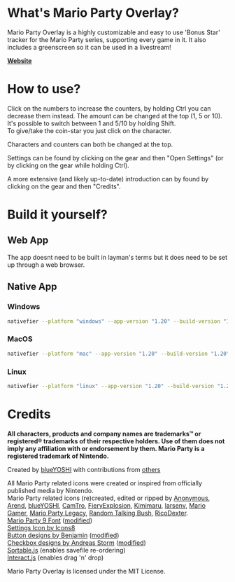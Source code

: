 # What's Mario Party Overlay?
Mario Party Overlay is a highly customizable and easy to use 'Bonus Star' tracker for the Mario Party series, supporting every game in it. It also includes a greenscreen so it can be used in a livestream!

**[Website](https://blueyoshi9000.github.io/MarioPartyOverlay/)**   

# How to use?
Click on the numbers to increase the counters, by holding Ctrl you can decrease them instead. The amount can be changed at the top (1, 5 or 10).  
It's possible to switch between 1 and 5/10 by holding Shift.  
To give/take the coin-star you just click on the character.

Characters and counters can both be changed at the top.

Settings can be found by clicking on the gear and then "Open Settings" (or by clicking on the gear while holding Ctrl).

A more extensive (and likely up-to-date) introduction can by found by clicking on the gear and then "Credits".

# Build it yourself?

## Web App

The app doesnt need to be built in layman's terms but it does need to be set up through a web browser.

## Native App

### Windows

```bash
nativefier --platform "windows" --app-version "1.20" --build-version "1.20" --darwin-dark-mode-support --background-color "#2e2c29" --disable-context-menu --disable-dev-tools --title-bar-style "hiddenInset" --single-instance --width "700px" --height "500px" --min-width "700px" --min-height "500px" --icon "logo.png" --fast-quit 'https://retro-nintendo-online.github.io/MarioPartyOverlay/'
```

### MacOS

```bash
nativefier --platform "mac" --app-version "1.20" --build-version "1.20" --darwin-dark-mode-support --background-color "#2e2c29" --disable-context-menu --disable-dev-tools --title-bar-style "hiddenInset" --single-instance --width "700px" --height "500px" --min-width "700px" --min-height "500px" --icon "logo.png" --fast-quit 'https://retro-nintendo-online.github.io/MarioPartyOverlay/'
```

### Linux

```bash
nativefier --platform "linux" --app-version "1.20" --build-version "1.20" --darwin-dark-mode-support --background-color "#2e2c29" --disable-context-menu --disable-dev-tools --title-bar-style "hiddenInset" --single-instance --width "700px" --height "500px" --min-width "700px" --min-height "500px" --icon "logo.png" --fast-quit 'https://retro-nintendo-online.github.io/MarioPartyOverlay/'
```

# Credits
**All characters, products and company names are trademarks™ or registered® trademarks of their respective holders. Use of them does not imply any affiliation with or endorsement by them. Mario Party is a registered trademark of Nintendo.**

Created by [blueYOSHI](https://www.twitter.com/yoshisrc) with contributions from [others](https://github.com/blueYOSHI9000/MarioPartyOverlay/graphs/contributors)

All Mario Party related icons were created or inspired from officially published media by Nintendo.  
Mario Party related icons (re)created, edited or ripped by [Anonymous](https://www.spriters-resource.com/submitter/Anonymous/), [Arend](https://www.mariowiki.com/User:Arend), [blueYOSHI](https://www.twitter.com/yoshisrc), [CamTro](https://www.spriters-resource.com/submitter/xX-CamTro-Xx/), [FieryExplosion](https://www.spriters-resource.com/submitter/FieryExplosion/), [Kimimaru](https://www.spriters-resource.com/submitter/Kimimaru/), [larsenv](https://www.spriters-resource.com/submitter/larsenv/), [Mario Gamer](https://www.spriters-resource.com/submitter/Mario+Gamer/), [Mario Party Legacy](https://mariopartylegacy.com/), [Random Talking Bush](https://www.spriters-resource.com/submitter/Random+Talking+Bush/), [RicoDexter](https://twitter.com/Der_RicoDexter).  
[Mario Party 9 Font](https://www.freepremiumfonts.com/free-font/new-super-mario-font-mario-party-9.aspx) ([modified](https://github.com/blueYOSHI9000/MarioPartyOverlay/commits/master/font.ttf))  
[Settings Icon by Icons8](https://icons8.com/icon/2969/settings)  
[Button designs by Benjamin](https://codepen.io/ben_jammin/pen/syaCq) ([modified](https://github.com/blueYOSHI9000/MarioPartyOverlay/commits/master/buttons.css))  
[Checkbox designs by Andreas Storm](https://codepen.io/andreasstorm/pen/dNqLBz) ([modified](https://github.com/blueYOSHI9000/MarioPartyOverlay/commits/master/labels.css))  
[Sortable.js](https://github.com/SortableJS/Sortable) (enables savefile re-ordering)  
[Interact.js](https://interactjs.io/) (enables drag 'n' drop)  

Mario Party Overlay is licensed under the MIT License.
